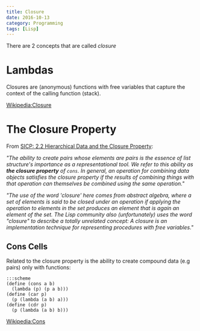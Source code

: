 ```yaml
---
title: Closure
date: 2016-10-13
category: Programming
tags: [Lisp]
---
```

There are 2 concepts that are called *closure*

# Lambdas

Closures are (anonymous) functions with free variables that capture the context of the calling function (stack).

[Wikipedia:Closure](https://en.m.wikipedia.org/wiki/Closure_(computer_programming))

# The Closure Property

From [SICP: 2.2 Hierarchical Data and the Closure Property](https://mitpress.mit.edu/sicp/full-text/book/book-Z-H-15.html#%_sec_2.2):

*"The ability to create pairs whose elements are pairs is the essence of list structure's importance as a representational tool. We refer to this ability as **the closure property** of `cons`. In general, an operation for combining data objects satisfies the closure property if the results of combining things with that operation can themselves be combined using the same operation."*

*"The use of the word 'closure' here comes from abstract algebra, where a set of elements is said to be closed under an operation if applying the operation to elements in the set produces an element that is again an element of the set. The Lisp community also (unfortunately) uses the word "closure" to describe a totally unrelated concept: A closure is an implementation technique for representing procedures with free variables."*

## Cons Cells

Related to the closure property is the ability to create compound data (e.g pairs) only with functions:

    :::scheme
    (define (cons a b)
      (lambda (p) (p a b)))
    (define (car p)
      (p (lambda (a b) a)))
    (define (cdr p)
      (p (lambda (a b) b)))
    
[Wikipedia:Cons](https://en.m.wikipedia.org/wiki/Cons#Functional_Implementation)
